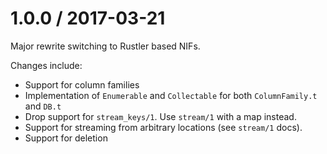 
1.0.0 / 2017-03-21
==================

Major rewrite switching to Rustler based NIFs.

Changes include:

- Support for column families
- Implementation of `Enumerable` and `Collectable` for both `ColumnFamily.t` and
  `DB.t`
- Drop support for `stream_keys/1`. Use `stream/1` with a map instead.
- Support for streaming from arbitrary locations (see `stream/1` docs).
- Support for deletion
